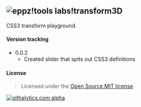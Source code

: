 ## ![eppz!tools](http://www.eppz.eu/beacons/eppz!.png) labs!transform3D

CSS3 transform playground.

#### Version tracking

+ 0.0.2
    * Created slider that spits out CSS3 definitions

#### License

> Licensed under the [Open Source MIT license](http://en.wikipedia.org/wiki/MIT_License).

[![githalytics.com alpha](https://cruel-carlota.pagodabox.com/2873b2d81bd26e7c0d4ff1053f631cbb "githalytics.com")](http://githalytics.com/eppz/labs-filters)
